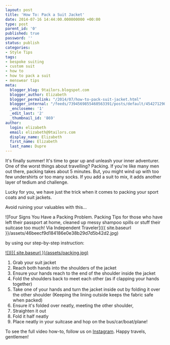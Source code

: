 ```yaml
---
layout: post
title: 'How To: Pack a Suit Jacket'
date: 2014-07-16 14:44:00.000000000 +00:00
type: post
parent_id: '0'
published: true
password: ''
status: publish
categories:
- Style Tips
tags:
- bespoke suiting
- custom suit
- how to
- how to pack a suit
- menswear tips
meta:
  blogger_blog: 9tailors.blogspot.com
  blogger_author: Elizabeth
  blogger_permalink: "/2014/07/how-to-pack-suit-jacket.html"
  blogger_internal: "/feeds/7394569855460563391/posts/default/4542712905259263999"
  _encloseme: '1'
  _edit_last: '2'
  _thumbnail_id: '869'
author:
  login: elizabeth
  email: elizabeth@9tailors.com
  display_name: Elizabeth
  first_name: Elizabeth
  last_name: Dupre
---
```

It's finally summer! It's time to gear up and unleash your inner adventurer. One of the worst things about travelling? Packing. If you're like many men out there, packing takes about 5 minutes. But, you might wind up with too few undershirts or too many socks. If you add a suit to mix, it adds another layer of tedium and challenge.

Lucky for you, we have just the trick when it comes to packing your sport coats and suit jackets.

Avoid ruining your valuables with this...

![Four Signs You Have a Packing Problem. Packing Tips for those who have left their passport at home, cleaned up messy shampoo spills or stuff their suitcase too much! Via Independent Traveler]({{ site.baseurl }}/assets/46beecf9d184186e0e38b29d7d5b42d2.jpg)

by using our step-by-step instruction:

[![]({{ site.baseurl }}/assets/packing.jpg)](http://2.bp.blogspot.com/-xR003ETVwQ8/U8A0vCiTv3I/AAAAAAAAAjQ/xbQ4Rp26CvE/s1600/packing.jpg)

1.  Grab your suit jacket
2.  Reach both hands into the shoulders of the jacket
3.  Ensure your hands reach to the end of the shoulder inside the jacket
4.  Fold the shoulders back to meet each other (as if clapping your hands together)
5.  Take one of your hands and turn the jacket inside out by folding it over the other shoulder (Keeping the lining outside keeps the fabric safe when packed)
6.  Ensure it's folded over neatly, meeting the other shoulder,
7.  Straighten it out
8.  Fold it half neatly
9.  Place neatly in your suitcase and hop on the bus/car/boat/plane!

To see the full video how-to, follow us on [Instagram](http://instagram.com/9tailors). Happy travels, gentlemen!